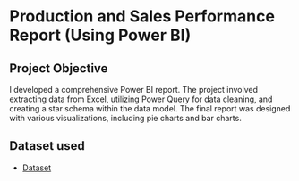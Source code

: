 # Production and Sales Performance Report (Using Power BI)
## Project Objective

I developed a comprehensive Power BI report. The project involved extracting data from Excel, utilizing Power Query for data cleaning, and creating a star schema within the data model. The final report was designed with various visualizations, including pie charts and bar charts.

## Dataset used
- <a href = "https://github.com/balumahendrak/Sales-Report-/blob/main/PowerBI_Practice_Dataset.xlsx">Dataset</a>
